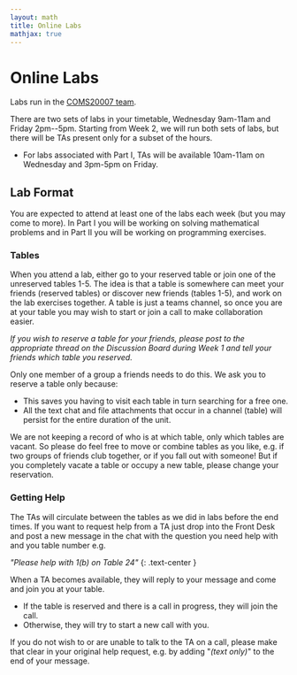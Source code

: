 ```yaml
---
layout: math
title: Online Labs
mathjax: true
---
```


# Online Labs

Labs run in the [COMS20007 team](https://teams.microsoft.com/l/team/19%3add828ce0548d42159af589fd2340ec82%40thread.tacv2/conversations?groupId=ae85fd4b-b6ac-4b6c-870d-7e4451649167&tenantId=b2e47f30-cd7d-4a4e-a5da-b18cf1a4151b).

There are two sets of labs in your timetable, Wednesday 9am-11am and Friday 2pm--5pm.  Starting from Week 2, we will run both sets of labs, but there will be TAs present only for a subset of the hours.

* For labs associated with Part I, TAs will be available 10am-11am on Wednesday and 3pm-5pm on Friday.  

## Lab Format

You are expected to attend at least one of the labs each week (but you may come to more).  In Part I you will be working on solving mathematical problems and in Part II you will be working on programming exercises.

### Tables 

When you attend a lab, either go to your reserved table or join one of the unreserved tables 1-5.  The idea is that a table is somewhere can meet your friends (reserved tables) or discover new friends (tables 1-5), and work on the lab exercises together.  A table is just a teams channel, so once you are at your table you may wish to start or join a call to make collaboration easier.

*If you wish to reserve a table for your friends, please post to the appropriate thread on the Discussion Board during Week 1 and tell your friends which table you reserved.*

Only one member of a group a friends needs to do this.  We ask you to reserve a table only because:
* This saves you having to visit each table in turn searching for a free one.
* All the text chat and file attachments that occur in a channel (table) will persist for the entire duration of the unit.

We are not keeping a record of who is at which table, only which tables are vacant.  So please do feel free to move or combine tables as you like, e.g. if two groups of friends club together, or if you fall out with someone!  But if you completely vacate a table or occupy a new table, please change your reservation.

### Getting Help

The TAs will circulate between the tables as we did in labs before the end times.  If you want to request help from a TA just drop into the Front Desk and post a new message in the chat with the question you need help with and you table number e.g.

*"Please help with 1(b) on Table 24"*
{: .text-center }

When a TA becomes available, they will reply to your message and come and join you at your table.
* If the table is reserved and there is a call in progress, they will join the call.
* Otherwise, they will try to start a new call with you.

If you do not wish to or are unable to talk to the TA on a call, please make that clear in your original help request, e.g. by adding "*(text only)*" to the end of your message.
